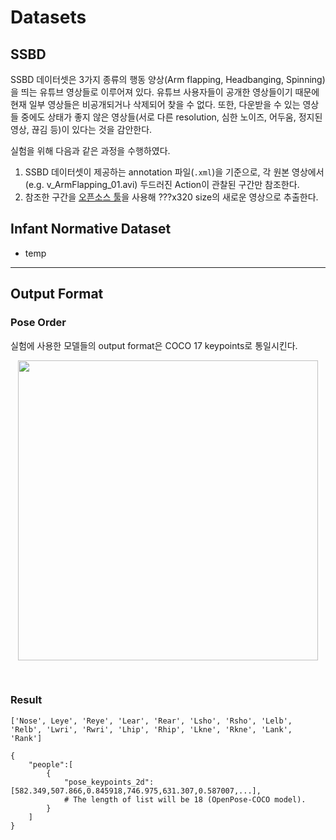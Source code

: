 Datasets
===

SSBD
---

SSBD 데이터셋은 3가지 종류의 행동 양상(Arm flapping, Headbanging, Spinning)을 띄는 유튜브 영상들로 이루어져 있다. 유튜브 사용자들이 공개한 영상들이기 때문에 현재 일부 영상들은 비공개되거나 삭제되어 찾을 수 없다. 또한, 다운받을 수 있는 영상들 중에도 상태가 좋지 않은 영상들(서로 다른 resolution, 심한 노이즈, 어두움, 정지된 영상, 끊김 등)이 있다는 것을 감안한다.

실험을 위해 다음과 같은 과정을 수행하였다.
  1. SSBD 데이터셋이 제공하는 annotation 파일(`.xml`)을 기준으로, 각 원본 영상에서 (e.g. v_ArmFlapping_01.avi) 두드러진 Action이 관찰된 구간만 참조한다.
  2. 참조한 구간을 [오픈소스 툴](https://github.com/antran89/clipping_ssbd_videos)을 사용해 ???x320 size의 새로운 영상으로 추출한다.

Infant Normative Dataset
---

- temp

---

Output Format
---

### Pose Order

실험에 사용한 모델들의 output format은 COCO 17 keypoints로 통일시킨다.

<p align="center">
    <img src="http://www.programmersought.com/images/935/c3a73bf51c47252f4a33566327e30a87.png", width="480">
</p>

<br/>

### Result
```
['Nose', Leye', 'Reye', 'Lear', 'Rear', 'Lsho', 'Rsho', 'Lelb', 'Relb', 'Lwri', 'Rwri', 'Lhip', 'Rhip', 'Lkne', 'Rkne', 'Lank', 'Rank']
```

```
{
    "people":[
        {
            "pose_keypoints_2d":[582.349,507.866,0.845918,746.975,631.307,0.587007,...],
			# The length of list will be 18 (OpenPose-COCO model).
        }
    ]
}
```
